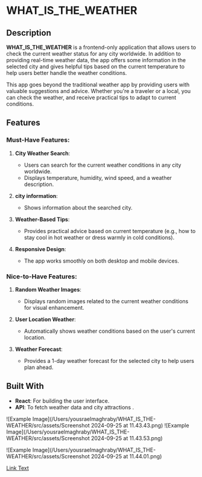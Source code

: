# WHAT_IS_THE_WEATHER

## Description
**WHAT_IS_THE_WEATHER** is a frontend-only application that allows users to check the current weather status for any city worldwide. In addition to providing real-time weather data, the app offers some information in the selected city and gives helpful tips based on the current temperature to help users better handle the weather conditions.

This app goes beyond the traditional weather app by providing users with valuable suggestions and advice. Whether you're a traveler or a local, you can check the weather, and receive practical tips to adapt to current conditions.

## Features

### Must-Have Features:
1. **City Weather Search**:
   - Users can search for the current weather conditions in any city worldwide.
   - Displays temperature, humidity, wind speed, and a weather description.

2. **city information**:
   - Shows information about  the searched city.

3. **Weather-Based Tips**:
   - Provides practical advice based on current temperature (e.g., how to stay cool in hot weather or dress warmly in cold conditions).

4. **Responsive Design**:
   - The app works smoothly on both desktop and mobile devices.

### Nice-to-Have Features:
1. **Random Weather Images**:
   - Displays random images related to the current weather conditions for visual enhancement.

2. **User Location Weather**:
   - Automatically shows weather conditions based on the user's current location.

3. **Weather Forecast**:
   - Provides a 1-day weather forecast for the selected city to help users plan ahead.

## Built With
- **React**: For building the user interface.
- **API**: To fetch weather data and city attractions .

![Example Image](/Users/yousraelmaghraby/WHAT_IS_THE-WEATHER/src/assets/Screenshot 2024-09-25 at 11.43.43.png)
![Example Image](/Users/yousraelmaghraby/WHAT_IS_THE-WEATHER/src/assets/Screenshot 2024-09-25 at 11.43.53.png)

![Example Image](/Users/yousraelmaghraby/WHAT_IS_THE-WEATHER/src/assets/Screenshot 2024-09-25 at 11.44.01.png)

[Link Text](https://yousrweather.netlify.app/)


